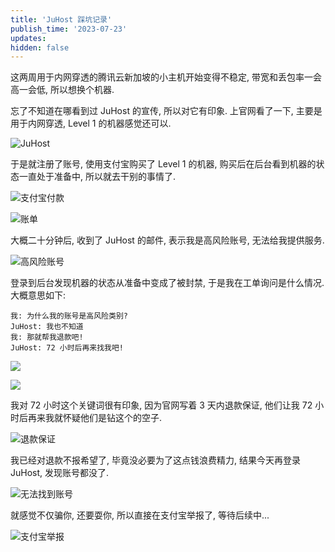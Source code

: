 ```yaml
---
title: 'JuHost 踩坑记录'
publish_time: '2023-07-23'
updates:
hidden: false
---
```


这两周用于内网穿透的腾讯云新加坡的小主机开始变得不稳定, 带宽和丢包率一会高一会低, 所以想换个机器.

忘了不知道在哪看到过 JuHost 的宣传, 所以对它有印象. 上官网看了一下, 主要是用于内网穿透, Level 1 的机器感觉还可以.

![JuHost](./juhost.png)

于是就注册了账号, 使用支付宝购买了 Level 1 的机器, 购买后在后台看到机器的状态一直处于准备中, 所以就去干别的事情了.

![支付宝付款](./alipay.jpeg)

![账单](./bill.png)

大概二十分钟后, 收到了 JuHost 的邮件, 表示我是高风险账号, 无法给我提供服务.

![高风险账号](./high_risk.png)

登录到后台发现机器的状态从准备中变成了被封禁, 于是我在工单询问是什么情况. 大概意思如下:

```
我: 为什么我的账号是高风险类别?
JuHost: 我也不知道
我: 那就帮我退款吧!
JuHost: 72 小时后再来找我吧!
```

![](./ticket_1.png)

![](./ticket_2.png)

我对 72 小时这个关键词很有印象, 因为官网写着 3 天内退款保证, 他们让我 72 小时后再来我就怀疑他们是钻这个的空子.

![退款保证](./refund.png)

我已经对退款不报希望了, 毕竟没必要为了这点钱浪费精力, 结果今天再登录 JuHost, 发现账号都没了.

![无法找到账号](./banned.png)

就感觉不仅骗你, 还要耍你, 所以直接在支付宝举报了, 等待后续中...

![支付宝举报](./report.jpeg)
